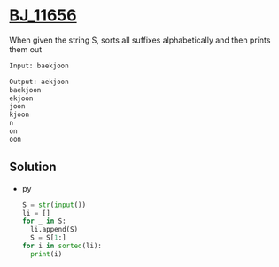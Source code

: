 # [BJ_11656](https://acmicpc.net/problem/11656)

When given the string S, sorts all suffixes alphabetically and then prints them out

```txt
Input: baekjoon

Output: aekjoon
baekjoon
ekjoon
joon
kjoon
n
on
oon
```

## Solution

* py

  ```py
  S = str(input())
  li = []
  for _ in S:
    li.append(S)
    S = S[1:]
  for i in sorted(li):
    print(i)
  ```
